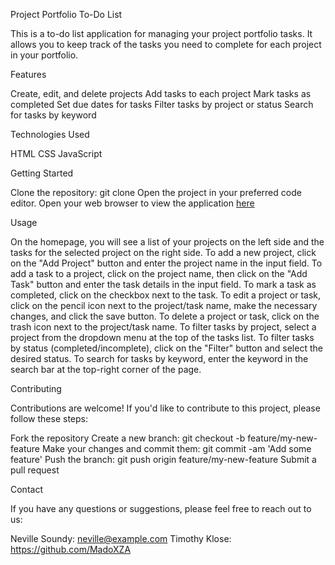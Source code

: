 Project Portfolio To-Do List

This is a to-do list application for managing your project portfolio tasks. It allows you to keep track of the tasks you need to complete for each project in your portfolio.

Features

Create, edit, and delete projects
Add tasks to each project
Mark tasks as completed
Set due dates for tasks
Filter tasks by project or status
Search for tasks by keyword

Technologies Used

HTML
CSS
JavaScript

Getting Started

Clone the repository: git clone 
Open the project in your preferred code editor.
Open your web browser to view the application [here](https://madoxza.github.io/portfolio_project/)

Usage

On the homepage, you will see a list of your projects on the left side and the tasks for the selected project on the right side.
To add a new project, click on the "Add Project" button and enter the project name in the input field.
To add a task to a project, click on the project name, then click on the "Add Task" button and enter the task details in the input field.
To mark a task as completed, click on the checkbox next to the task.
To edit a project or task, click on the pencil icon next to the project/task name, make the necessary changes, and click the save button.
To delete a project or task, click on the trash icon next to the project/task name.
To filter tasks by project, select a project from the dropdown menu at the top of the tasks list.
To filter tasks by status (completed/incomplete), click on the "Filter" button and select the desired status.
To search for tasks by keyword, enter the keyword in the search bar at the top-right corner of the page.

Contributing

Contributions are welcome! If you'd like to contribute to this project, please follow these steps:

Fork the repository
Create a new branch: git checkout -b feature/my-new-feature
Make your changes and commit them: git commit -am 'Add some feature'
Push the branch: git push origin feature/my-new-feature
Submit a pull request

Contact

If you have any questions or suggestions, please feel free to reach out to us:

Neville Soundy: neville@example.com
Timothy Klose: https://github.com/MadoXZA


